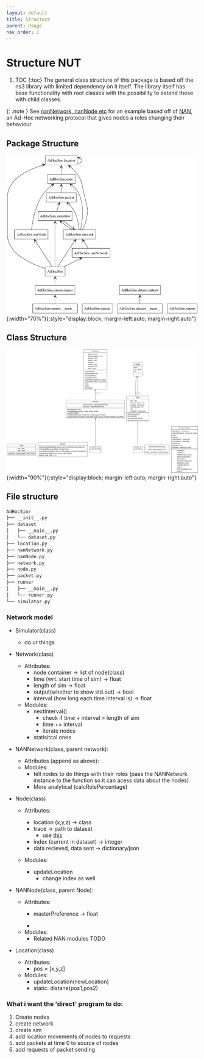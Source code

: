 ```yaml
---
layout: default
title: Structure
parent: Usage
nav_order: 1
---
```

# Structure NUT
1. TOC
{:toc}
The general class structure of this package is based off the ns3 library with limited dependency on it itself. The library itself has base functionality with root classes with the possibility to extend these with child classes. 

{: .note }
See [nanNetwork, nanNode etc](https://github.com/dylanfranks3/AdHocSim/src) for an example based off of [NAN](https://ieeexplore.ieee.org/document/7096294), an Ad-Hoc networking protocol that gives nodes a roles changing their behaviour. 

## Package Structure
![packages](/assets/packages.png){:width="70%"}{:style="display:block; margin-left:auto; margin-right:auto"}

## Class Structure

![classes](/assets/classes.png){:width="90%"}{:style="display:block; margin-left:auto; margin-right:auto"}

## File structure
``` bash
AdHocSim/
├── __init__.py
├── dataset
│   ├── __main__.py
│   └── dataset.py
├── location.py
├── nanNetwork.py
├── nanNode.py
├── network.py
├── node.py
├── packet.py
├── runner
│   ├── __main__.py
│   └── runner.py
└── simulator.py
```



### Network model







- Simulator(class)
    - do ur things

- Network(class)
    - Attributes:
        - node container -> list of node(class)
        - time (wrt. start time of sim) -> float 
        - length of sim -> float
        - output(whether to show std.out) -> bool 
        - interval (how long each time interval is) -> float
    - Modules:
        - nextInterval()
            - check if time + interval > length of sim
            - time += interval
            - iterate nodes
        - statisitcal ones

- NANNetwork(class, parent network):
    - Attributes (append as above):
    - Modules:
        - tell nodes to do things with their roles (pass the NANNetwork instance to the function so it can acess data about the nodes)
        - More analytical (calcRolePercentage)
        


- Node(class)
    - Attributes:
        - location (x,y,z) -> class
        - trace -> path to dataset
            - use [this](https://arc.net/l/quote/tiraorhu)
        - index (current in dataset) -> integer
        - data recieved, data sent -> dictionary/json

    - Modules:
        - updateLocation
            - change index as well

- NANNode(class, parent Node):
    - Attributes:
        - masterPreference -> float

        - 
    - Modules:
        - Related NAN modules TODO


- Location(class)
    - Attributes:
        - pos = [x,y,z]
    - Modules:
        - updateLocation(newLocation)
        - static: distane(pos1,pos2)



### What i want the 'direct' program to do:
1. Create nodes
2. create network
3. create sim
4. add location movements of nodes to requests
5. add packets at time 0 to source of nodes
6. add requests of packet sending 

